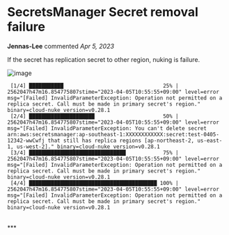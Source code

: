 # SecretsManager Secret removal failure

**Jennas-Lee** commented *Apr 5, 2023*

If the secret has replication secret to other region, nuking is failure.

![image](https://user-images.githubusercontent.com/55793046/229962003-0591f354-05fe-4620-8877-edf32ddbe35a.png)

```
 [1/4] ███████████                                25% | 2562047h47m16.854775807stime="2023-04-05T10:55:55+09:00" level=error msg="[Failed] InvalidParameterException: Operation not permitted on a replica secret. Call must be made in primary secret's region." binary=cloud-nuke version=v0.28.1
 [2/4] █████████████████████                      50% | 2562047h47m16.854775807stime="2023-04-05T10:55:55+09:00" level=error msg="[Failed] InvalidParameterException: You can't delete secret arn:aws:secretsmanager:ap-southeast-1:XXXXXXXXXXXX:secret:test-0405-12342-wwCwfj that still has replica regions [ap-northeast-2, us-east-1, us-west-2]." binary=cloud-nuke version=v0.28.1
 [3/4] ███████████████████████████████            75% | 2562047h47m16.854775807stime="2023-04-05T10:55:55+09:00" level=error msg="[Failed] InvalidParameterException: Operation not permitted on a replica secret. Call must be made in primary secret's region." binary=cloud-nuke version=v0.28.1
 [4/4] █████████████████████████████████████████ 100% | 2562047h47m16.854775807stime="2023-04-05T10:55:55+09:00" level=error msg="[Failed] InvalidParameterException: Operation not permitted on a replica secret. Call must be made in primary secret's region." binary=cloud-nuke version=v0.28.1
```
<br />
***


